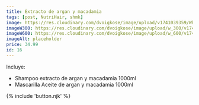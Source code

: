 ```yaml
---
title: Extracto de argan y macadamia
tags: [post, NutriHair, shmk]
image: https://res.cloudinary.com/dvoigkose/image/upload/v1741039359/WhatsApp_Image_2025-02-13_at_12.08.57_4_dt64s0.jpg
imageW300: https://res.cloudinary.com/dvoigkose/image/upload/w_300/v1741039359/WhatsApp_Image_2025-02-13_at_12.08.57_4_dt64s0.jpg
imageW600: https://res.cloudinary.com/dvoigkose/image/upload/w_600/v1741039359/WhatsApp_Image_2025-02-13_at_12.08.57_4_dt64s0.jpg
imageAlt: placeholder
price: 34.99
id: 16
---
```


Incluye:
<ul>
    <li>Shampoo extracto de argan y macadamia 1000ml</li>
    <li>Mascarilla Aceite de argan y macadamia 1000ml</li>
</ul>

{% include 'button.njk' %}